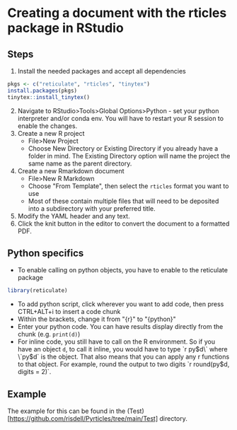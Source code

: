 # Creating a document with the rticles package in RStudio

## Steps
1. Install the needed packages and accept all dependencies

```r
pkgs <- c("reticulate", "rticles", "tinytex")
install.packages(pkgs)
tinytex::install_tinytex()
```

2. Navigate to RStudio>Tools>Global Options>Python - set your python interpreter and/or conda env. You will have to restart your R session to enable the changes.
3. Create a new R project
	- File>New Project
	- Choose New Directory or Existing Directory if you already have a folder in mind. The Existing Directory option will name the project the same name as the parent directory.
4. Create a new Rmarkdown document
	- File>New R Markdown
	- Choose "From Template", then select the `rticles` format you want to use
	- Most of these contain multiple files that will need to be deposited into a subdirectory with your preferred title.
5. Modify the YAML header and any text.
6. Click the knit button in the editor to convert the document to a formatted PDF.

## Python specifics
 - To enable calling on python objects, you have to enable to the reticulate package

```r
library(reticulate)
```
 
 - To add python script, click wherever you want to add code, then press CTRL+ALT+i to insert a code chunk
 - Within the brackets, change it from "{r}" to "{python}"
 - Enter your python code. You can have results display directly from the chunk (e.g. `print(d)`)
 - For inline code, you still have to call on the R environment. So if you have an object `d`, to call it inline, you would have to type \`r py$d\` where \`py$d\` is the object. That also means that you can apply any r functions to that object. For example, round the output to two digits \`r round(py$d, digits = 2)\`.
 
## Example
The example for this can be found in the (Test)[https://github.com/risdell/Pyrticles/tree/main/Test] directory.

